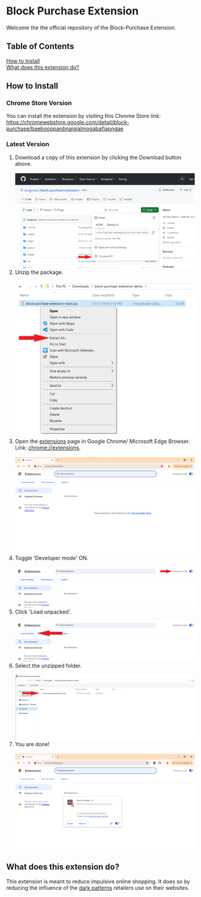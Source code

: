 # Block Purchase Extension

Welcome the the official repository of the Block-Purchase Extension. 

## Table of Contents  
[How to Install](#how-to-install)  
[What does this extension do?](#what-does-this-extension-do)

## How to Install
### Chrome Store Version
You can install the extension by visiting this Chrome Store link: 
https://chromewebstore.google.com/detail/block-purchase/baebooppanbnaigialmogabafiapngae

### Latest Version

1. Download a copy of this extension by clicking the Download button above. <br/>  
![image](src/images/markdown/Image_1_Download_Zipped_Version.png)
2. Unzip the package. <br/><br/>
![image](src/images/markdown/Image_2_Unzip_Download.png)
3. Open the [extensions](chrome://extensions) page in Google Chrome/ Microsoft Edge Browser. Link: [chrome://extensions]().<br/><br/>
![image](src/images/markdown/Image_3_Open_Extensions_Page.png)
4. Toggle 'Developer mode' ON. <br/><br/>
![image](src/images/markdown/Image_4_Toggle_Developer_Mode_On.png)
5. Click 'Load unpacked'.<br/><br/>
![image](src/images/markdown/Image_5_Click_Load_Unpacked.png)
6. Select the unzipped folder. <br/><br/>
![image](src/images/markdown/Image_6_Select_Unzipped_Folder.png)
7. You are done! <br/><br/>
![image](src/images/markdown/Image_7_Complete.png)

## What does this extension do?

This extension is meant to reduce impulsive online shopping. It does so 
by reducing the influence of the [dark patterns]() retailers use on their
websites.  